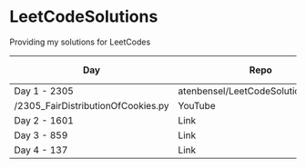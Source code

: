# LeetCodeSolutions
Providing my solutions for LeetCodes


| Day | Repo | Video Tutorial |
| --- | --- | --- |
| Day 1 - 2305 | atenbensel/LeetCodeSolutions/python
/2305_FairDistributionOfCookies.py | YouTube |
| Day 2 - 1601 | Link | YouTube |
| Day 3 - 859 | Link | YouTube |
| Day 4 - 137 | Link | YouTube |
